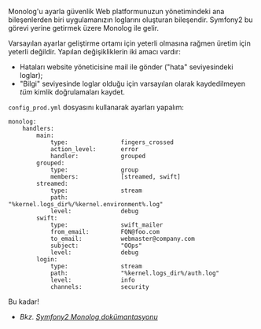 Monolog'u ayarla
güvenlik
Web platformunuzun yönetimindeki ana bileşenlerden biri uygulamanızın loglarını oluşturan bileşendir. Symfony2 bu görevi yerine getirmek üzere Monolog ile gelir.

Varsayılan ayarlar geliştirme ortamı için yeterli olmasına rağmen üretim için yeterli değildir. Yapılan değişikliklerin iki amacı vardır:

* Hataları website yöneticisine mail ile gönder ("hata" seviyesindeki loglar);
* "Bilgi" seviyesinde loglar olduğu için varsayılan olarak kaydedilmeyen _tüm_ kimlik doğrulamaları kaydet.

`config_prod.yml` dosyasını kullanarak ayarları yapalım:

	monolog:
		handlers:
			main:
				type:               fingers_crossed
				action_level:       error
				handler:            grouped
			grouped:
				type:               group
				members:            [streamed, swift]
			streamed:
				type:               stream
				path:               "%kernel.logs_dir%/%kernel.environment%.log"
				level:              debug
			swift:
				type:               swift_mailer
				from_email:         FQN@foo.com
				to_email:           webmaster@company.com
				subject:            "OOps"
				level:              debug
			login:
				type:               stream
				path:               "%kernel.logs_dir%/auth.log"
				level:              info
				channels:           security

Bu kadar!

* _Bkz. [Symfony2 Monolog dokümantasyonu](http://symfony.com/doc/master/cookbook/logging/monolog.html)_
